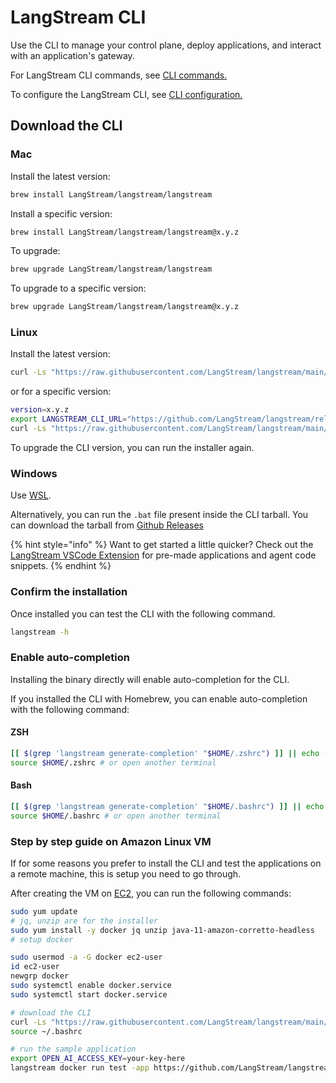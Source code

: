 # LangStream CLI

Use the CLI to manage your control plane, deploy applications, and interact with an application's gateway.

For LangStream CLI commands, see [CLI commands.](../langstream-cli/langstream-cli-commands.md)

To configure the LangStream CLI, see [CLI configuration.](../langstream-cli/langstream-cli-configuration.md)

## Download the CLI

### Mac

Install the latest version:

```bash
brew install LangStream/langstream/langstream
```

Install a specific version:
```bash
brew install LangStream/langstream/langstream@x.y.z
```

To upgrade:
```bash
brew upgrade LangStream/langstream/langstream
```

To upgrade to a specific version:
```bash
brew upgrade LangStream/langstream/langstream@x.y.z
```

### Linux

Install the latest version:

```bash
curl -Ls "https://raw.githubusercontent.com/LangStream/langstream/main/bin/get-cli.sh" | bash
```

or for a specific version:

```bash
version=x.y.z
export LANGSTREAM_CLI_URL="https://github.com/LangStream/langstream/releases/download/v$version/langstream-cli-$version.zip"
curl -Ls "https://raw.githubusercontent.com/LangStream/langstream/main/bin/get-cli.sh" | bash
```

To upgrade the CLI version, you can run the installer again.

### Windows

Use [WSL](https://learn.microsoft.com/en-us/windows/wsl/about).

Alternatively, you can run the `.bat` file present inside the CLI tarball. You can download the tarball from [Github Releases](https://github.com/LangStream/langstream/releases)


{% hint style="info" %}
Want to get started a little quicker? Check out the [LangStream VSCode Extension](https://marketplace.visualstudio.com/items?itemName=DataStax.langstream) for pre-made applications and agent code snippets.
{% endhint %}

### Confirm the installation

Once installed you can test the CLI with the following command.

```bash
langstream -h
```

### Enable auto-completion
Installing the binary directly will enable auto-completion for the CLI.

If you installed the CLI with Homebrew, you can enable auto-completion with the following command:

#### ZSH

```zsh
[[ $(grep 'langstream generate-completion' "$HOME/.zshrc") ]] || echo -e "source <(langstream generate-completion)" >> "$HOME/.zshrc"
source $HOME/.zshrc # or open another terminal
```

#### Bash

```bash
[[ $(grep 'langstream generate-completion' "$HOME/.bashrc") ]] || echo -e "source <(langstream generate-completion)" >> "$HOME/.bashrc"
source $HOME/.bashrc # or open another terminal
```



### Step by step guide on Amazon Linux VM

If for some reasons you prefer to install the CLI and test the applications on a remote machine, this is setup you need to go through.

After creating the VM on [EC2](https://docs.aws.amazon.com/AWSEC2/latest/UserGuide/EC2_GetStarted.html), you can run the following commands:

```bash
sudo yum update
# jq, unzip are for the installer
sudo yum install -y docker jq unzip java-11-amazon-corretto-headless
# setup docker

sudo usermod -a -G docker ec2-user
id ec2-user
newgrp docker
sudo systemctl enable docker.service
sudo systemctl start docker.service

# download the CLI
curl -Ls "https://raw.githubusercontent.com/LangStream/langstream/main/bin/get-cli.sh" | bash
source ~/.bashrc

# run the sample application
export OPEN_AI_ACCESS_KEY=your-key-here
langstream docker run test -app https://github.com/LangStream/langstream/blob/main/examples/applications/openai-completions -s https://github.com/LangStream/langstream/blob/main/examples/secrets/secrets.yaml
```



